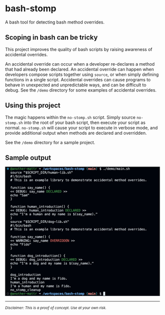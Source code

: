 # bash-stomp
A bash tool for detecting bash method overrides.


## Scoping in bash can be tricky

This project improves the quality of bash scripts by raising awareness of accidental overrides.

An accidental override can occur when a developer re-declares a method that had already been declared. An accidental override can happen when developers compose scripts together using `source`, or when simply defining functions in a single script. Accidental overrides can cause programs to behave in unexpected and unpredictable ways, and can be difficult to debug. See the `/demo` directory for some examples of accidental overrides.



## Using this project

The magic happens within the `no-stomp.sh` script.  Simply source `no-stomp.sh` into the root of your bash script, then execute your script as normal.  `no-stomp.sh` will cause your script to execute in verbose mode, and provide additional output when methods are declared and overridden.

See the `/demo` directory for a sample project.

## Sample output

![Screenshot of demo terminal output.](media/demo_output.jpg)

_______

<sup>_Disclaimer: This is a proof of concept. Use at your own risk._</sup>
